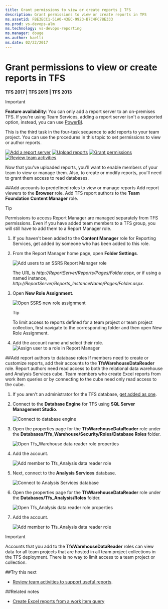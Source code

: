 ```yaml
---
title: Grant permissions to view or create reports | TFS  
description: Grant permissions to view or create reports in TFS  
ms.assetid: FBE3ECC1-51A0-43EC-9923-B7C4FC78E333  
ms.prod: vs-devops-alm
ms.technology: vs-devops-reporting
ms.manager: douge
ms.author: kaelli
ms.date: 02/22/2017
---
```


# Grant permissions to view or create reports in TFS

<b>TFS 2017 | TFS 2015 | TFS 2013</b>  


>[!IMPORTANT]
>**Feature availability**: You can only add a report server to an on-premises TFS.  If you're using Team Services, adding a report server isn't a supported option, instead, you can use [PowerBI](../powerbi/overview.md).
 
This is the third task in the four-task sequence to add reports to your team project. You can use the procedures in this topic to set permissions to view or author reports.  

[![Add a report server](_img/step-1-add-a-report-server.png)](add-a-report-server.md)
[![Upload reports](_img/step-2-upload-reports.png)](upload-reports.md)
[![Grant permissions](_img/step-3-grant-permissions.png)](grant-permissions-to-reports.md) 
[![Review team activities](_img/step-4-review-team-activities.png)](review-team-activities-for-useful-reports.md)


Now that you've uploaded reports, you'll want to enable members of your team to view or manage them. Also, to create or modify reports, you'll need to grant them access to read databases. 

##Add accounts to predefined roles to view or manage reports
Add report viewers to the **Browser** role. Add TFS report authors to the **Team Foundation Content Manager** role.

> [!TIP]    
> Permissions to access Report Manager are managed separately from TFS permissions. Even if you have added team members to a TFS group, you will still have to add them to a Report Manager role.  

1. If you haven't been added to the **Content Manager** role for Reporting Services, get added by someone who has been added to this role.  

2. From the Report Manager home page, open **Folder Settings**.  

	![Add users to an SSRS Report Manager role](_img/IC665038.png)  

	The URL is *http://ReportServer/Reports/Pages/Folder.aspx*, or if using a named instance, *http://ReportServer/Reports_InstanceName/Pages/Folder.aspx*.

3. Open **New Role Assignment**.  

	![Open SSRS new role assignment](_img/IC665039.png)

	> [!TIP]    
	> To limit access to reports defined for a team project or team project collection, first navigate to the corresponding folder and then open New Role Assignment.  

 
4. Add the account name and select their role. 
 ![Assign user to a role in Report Manager](_img/IC665040.png)

##Add report authors to database roles
If members need to create or customize reports, add their accounts to the **TfsWarehouseDataReader** role. Report authors need read access to both the relational data warehouse and Analysis Services cube. Team members who create Excel reports from work item queries or by connecting to the cube need only read access to the cube. 

1. If you aren't an administrator for the TFS database, [get added as one](../../setup-admin/add-administrator-tfs.md). 

2. Connect to the **Database Engine** for TFS using **SQL Server Management Studio**.

	![Connect to database engine](_img/IC665041.png)

3. Open the properties page for the **TfsWarehouseDataReader** role under the **Databases/Tfs_Warehouse/Security/Roles/Database Roles** folder.  

	![Open Tfs_Warehouse data reader role properties](_img/IC665042.png)

4. Add the account.  

	![Add member to Tfs_Analysis data reader role](_img/IC665043.png)

5. Next, connect to the **Analysis Services** database.  

	![Connect to Analysis Services database](_img/IC665044.png)

6. Open the properties page for the **TfsWarehouseDataReader** role under the **Databases/Tfs_Analysis/Roles** folder.  

	![Open Tfs_Analysis data reader role properties](_img/IC665045.png)

7. Add the account.  

	![Add member to Tfs_Analysis data reader role](_img/IC665046.png)

> [!IMPORTANT]  
> Accounts that you add to the **TfsWarehouseDataReader** roles can view data for all team projects that are hosted in all team project collections in the TFS deployment. There is no way to limit access to a team project or collection.   


##Try this next
 
- [Review team activities to support useful reports](review-team-activities-for-useful-reports.md).


##Related notes
 
- [Create Excel reports from a work item query](../excel/create-status-and-trend-excel-reports.md)  

    


